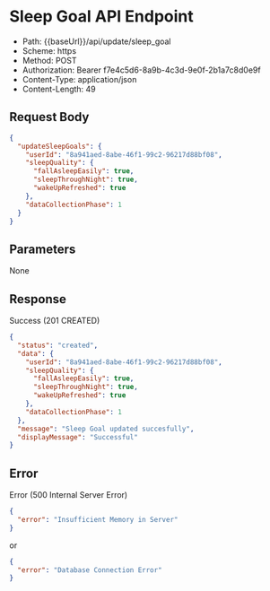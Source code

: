# Sleep Goal API Endpoint

- Path: {{baseUrl}}/api/update/sleep_goal
- Scheme: https
- Method: POST
- Authorization: Bearer f7e4c5d6-8a9b-4c3d-9e0f-2b1a7c8d0e9f
- Content-Type: application/json
- Content-Length: 49

## Request Body
```json
{
  "updateSleepGoals": {
    "userId": "8a941aed-8abe-46f1-99c2-96217d88bf08",
    "sleepQuality": {
      "fallAsleepEasily": true,
      "sleepThroughNight": true,
      "wakeUpRefreshed": true
    },
    "dataCollectionPhase": 1
  }
}
```

## Parameters

None

## Response
Success (201 CREATED)
```json
{
  "status": "created",
  "data": {
    "userId": "8a941aed-8abe-46f1-99c2-96217d88bf08",
    "sleepQuality": {
      "fallAsleepEasily": true,
      "sleepThroughNight": true,
      "wakeUpRefreshed": true
    },
    "dataCollectionPhase": 1
  },
  "message": "Sleep Goal updated succesfully",
  "displayMessage": "Successful"
}
```
## Error
Error (500 Internal Server Error)
```json
{
  "error": "Insufficient Memory in Server"
}
```

or
```json
{
  "error": "Database Connection Error"
}
```
